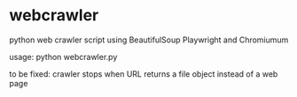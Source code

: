 # webcrawler
python web crawler script using BeautifulSoup Playwright and Chromiumum

usage:
python webcrawler.py

to be fixed:
crawler stops when URL returns a file object instead of a web page
